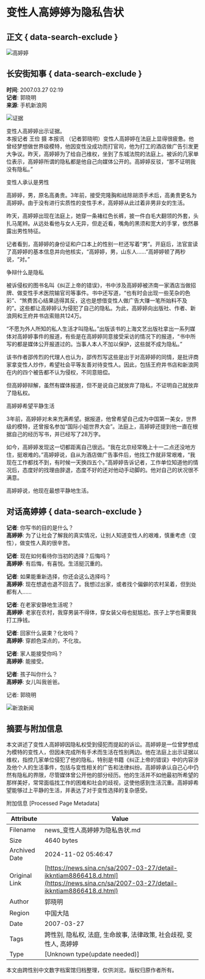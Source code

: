 # 变性人高婷婷为隐私告状

## 正文 { data-search-exclude }


![高婷婷](https://tvax1.sinaimg.cn/crop.0.0.640.640.180/652f5916ly8gdimr47he4j20hs0hsad0.jpg)

## 长安街知事 { data-search-exclude }

**时间**: 2007.03.27 02:19  
**记者**: 郭晓明  
**来源**: 手机新浪网

![证据](https://z2.sinaimg.cn/auto/resize?img=http%3A%2F%2Fimage2.sina.com.cn%2Fdy%2Fc%2F2007-03-27%2Fe03024d6ce298250185bd792074707ba.jpg&size=328_218)

变性人高婷婷出示证据。  
本报记者 王俭 摄 本报讯 （记者郭晓明）变性人高婷婷在法庭上显得很疲惫。他曾经梦想做世界级模特，他因变性没成功而打官司，他为打工的酒店做广告引发更大争议。昨天，高婷婷为了给自己维权，坐到了东城法院的法庭上。被诉的几家单位表示，高婷婷所谓的隐私都是他自己向媒体公开的。高婷婷反驳，“那不证明我没有隐私。”

变性人承认是男性

高婷婷，男，原名高勇贵。3年前，接受完隆胸和祛除胡须手术后，高勇贵更名为高婷婷。由于没有进行实质性的变性手术，高婷婷从此过着非男非女的生活。

昨天，高婷婷出现在法庭上，她穿一条褚红色长裤，披一件白毛大翻领的外套，头扎马尾辫。从远处看他与女人无异，但走近看，嘴角的黑须和宽大的手掌，依然暴露出男性特征。

记者看到，高婷婷的身份证和户口本上的性别一栏还写着“男”。开庭后，法官宣读了高婷婷的基本信息并向他核实，“高婷婷，男，山东人……”高婷婷顿了两秒说，“对。”

争辩什么是隐私

被诉侵权的图书名叫《纠正上帝的错误》，书中涉及高婷婷被济南一家酒店当做招牌、做变性手术医院输官司等事件。书中还写道，“也有时会出现一些芜杂的色彩”、“煞费苦心结果适得其反，这也是想借变性人做广告大赚一笔所始料不及的”。这些都让高婷婷认为侵犯了自己的隐私。为此，高婷婷向出版社、作者、新浪网和王府井书店索赔共124万。

“不愿为外人所知的私人生活才叫隐私。”出版该书的上海文艺出版社拿出一系列媒体对高婷婷事件的报道，有些是在高婷婷同意接受采访的情况下的报道，“书中所写的都是媒体公开报道过的。当事人本人不加以保护，这些就不成为隐私。”

该书作者邵传烈的代理人也认为，邵传烈写这些是出于对高婷婷的同情，是批评商家拿变性人炒作，希望社会平等友善对待变性人。因此，包括王府井书店和新浪网在内的四个被告都不认为侵权，不同意赔偿。

但高婷婷辩解，虽然有媒体报道，但不是说自己就放弃了隐私，不证明自己就放弃了隐私权。

高婷婷希望平静生活

3年前，高婷婷对未来充满希望。据报道，他曾希望自己成为中国第一美女，世界级的模特，还曾报名参加“国际小姐世界大会”。法庭上，高婷婷还提到他一直在根据自己的经历写书，并已经写了28万字。

如今，高婷婷发现这一切都距离自己很远。“我在北京经常晚上十一二点还没地方住，挺艰难的。”高婷婷说，自从为酒店做广告事件后，他找工作就非常艰难，“我现在工作都找不到，有时候一天换四五个。”高婷婷告诉记者，工作单位知道他的情况后，态度好的找理由辞退，态度不好的还对他动手动脚的。他对自己的状况很不满意。

高婷婷说，他现在最想平静地生活。

## 对话高婷婷 { data-search-exclude }

**记者**: 你写书的目的是什么？  
**高婷婷**: 为了让社会了解我的真实情况，让别人知道变性人的艰难，慎重考虑（变性），做变性人真的很辛苦。

**记者**: 现在如何看待你当初的选择？后悔吗？  
**高婷婷**: 有后悔，有喜悦。生活挺沉重的。

**记者**: 如果能重新选择，你还会这么选择吗？  
**高婷婷**: 现在想退也退不回去了。我想过出家，或者找个偏僻的农村呆着，但到处都有人……

**记者**: 在老家安静地生活呢？  
**高婷婷**: 老家在农村，我穿男装不得体，穿女装父母也挺尴尬。孩子上学也需要我打工挣钱。

**记者**: 回家什么装束？化妆吗？  
**高婷婷**: 穿颜色深点的，不化妆。

**记者**: 家人能接受你吗？  
**高婷婷**: 能接受。

**记者**: 孩子叫你什么？  
**高婷婷**: 女儿叫我爸爸。

记者: 郭晓明

![新浪新闻](https://n.sinaimg.cn/default/80905340/20200331/sinalogo.png)

## 摘要与附加信息

<!-- tcd_abstract -->
本文讲述了变性人高婷婷因隐私权受到侵犯而提起的诉讼。高婷婷是一位曾梦想成为模特的变性人，但因未完成所有手术而生活在性别两边。他在法庭上出示证据以维权，指控几家单位侵犯了他的隐私，特别是书籍《纠正上帝的错误》中的内容涉及他个人的生活事件，包括与变性相关的广告和法律纠纷。高婷婷承认自己心中仍然有隐私的界限，尽管媒体曾公开他的部分经历。他的生活并不如他最初所希望的那样美好，常常面临找工作的困难和社会的歧视，这使他感到生活沉重。高婷婷希望能够过上平静的生活，并表达了对于变性选择的复杂感受。
<!-- tcd_abstract_end -->

附加信息 [Processed Page Metadata]

| Attribute       | Value                                  |
|-----------------|----------------------------------------|
| Filename        | news_变性人高婷婷为隐私告状.md                             |
| Size            | 4640 bytes                           |
| Archived Date   | 2024-11-02 05:46:47                             |
| Original Link   | [https://news.sina.cn/sa/2007-03-27/detail-ikkntiam8866418.d.html](https://news.sina.cn/sa/2007-03-27/detail-ikkntiam8866418.d.html)                       |
| Author          | 郭晓明                               |
| Region          | 中国大陆                               |
| Date            | 2007-03-27                                 |
| Tags            | 跨性别, 隐私权, 法庭, 生命故事, 法律政策, 社会歧视, 变性人, 高婷婷                                 |
| Type            | [Unknown type(update needed)]                                 |
<!-- tcd_table_end -->

本文由跨性别中文数字档案馆归档整理，仅供浏览。版权归原作者所有。

